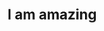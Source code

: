 <html>
   <style>
     h1{
         background-color:
}
</style>
  <body>
     <h1>I am amazing</h1>
</body>

</html>

